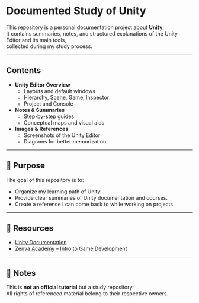 # Documented Study of Unity

This repository is a personal documentation project about **Unity**.  
It contains summaries, notes, and structured explanations of the Unity Editor and its main tools,  
collected during my study process.

---

## Contents

- **Unity Editor Overview**
  - Layouts and default windows
  - Hierarchy, Scene, Game, Inspector
  - Project and Console
- **Notes & Summaries**
  - Step-by-step guides
  - Conceptual maps and visual aids
- **Images & References**
  - Screenshots of the Unity Editor
  - Diagrams for better memorization

---

## 🎯 Purpose

The goal of this repository is to:
- Organize my learning path of Unity.
- Provide clear summaries of Unity documentation and courses.
- Create a reference I can come back to while working on projects.

---

## 🔗 Resources

- [Unity Documentation](https://docs.unity3d.com/Manual/index.html)  
- [Zenva Academy – Intro to Game Development](https://academy.zenva.com)

---

## 📌 Notes

This is **not an official tutorial** but a study repository.  
All rights of referenced material belong to their respective owners.  


